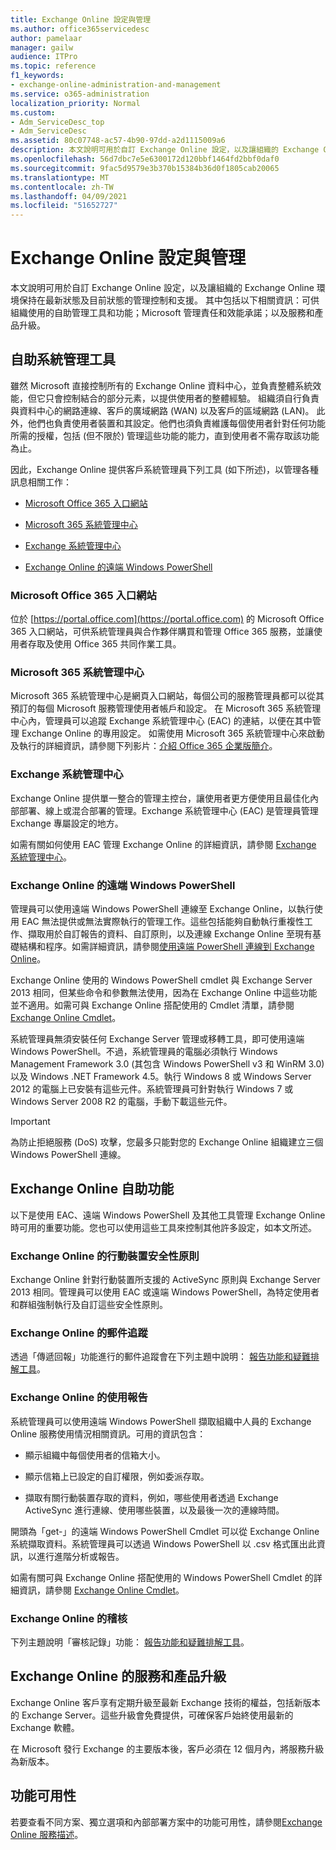 ```yaml
---
title: Exchange Online 設定與管理
ms.author: office365servicedesc
author: pamelaar
manager: gailw
audience: ITPro
ms.topic: reference
f1_keywords:
- exchange-online-administration-and-management
ms.service: o365-administration
localization_priority: Normal
ms.custom:
- Adm_ServiceDesc_top
- Adm_ServiceDesc
ms.assetid: 80c07748-ac57-4b90-97dd-a2d1115009a6
description: 本文說明可用於自訂 Exchange Online 設定，以及讓組織的 Exchange Online 環境保持在最新狀態及目前狀態的管理控制和支援。 其中包括以下相關資訊：可供組織使用的自助管理工具和功能；Microsoft 管理責任和效能承諾；以及服務和產品升級。
ms.openlocfilehash: 56d7dbc7e5e6300172d120bbf1464fd2bbf0daf0
ms.sourcegitcommit: 9fac5d9579e3b370b15384b36d0f1805cab20065
ms.translationtype: MT
ms.contentlocale: zh-TW
ms.lasthandoff: 04/09/2021
ms.locfileid: "51652727"
---
```

# <a name="exchange-online-setup-and-administration"></a>Exchange Online 設定與管理

本文說明可用於自訂 Exchange Online 設定，以及讓組織的 Exchange Online 環境保持在最新狀態及目前狀態的管理控制和支援。 其中包括以下相關資訊：可供組織使用的自助管理工具和功能；Microsoft 管理責任和效能承諾；以及服務和產品升級。
  
## <a name="self-service-administration-tools"></a>自助系統管理工具

雖然 Microsoft 直接控制所有的 Exchange Online 資料中心，並負責整體系統效能，但它只會控制結合的部分元素，以提供使用者的整體經驗。 組織須自行負責與資料中心的網路連線、客戶的廣域網路 (WAN) 以及客戶的區域網路 (LAN)。 此外，他們也負責使用者裝置和其設定。他們也須負責維護每個使用者針對任何功能所需的授權，包括 (但不限於) 管理這些功能的能力，直到使用者不需存取該功能為止。
  
因此，Exchange Online 提供客戶系統管理員下列工具 (如下所述)，以管理各種訊息相關工作：
  
- [Microsoft Office 365 入口網站](exchange-online-setup-and-administration.md#microsoft-office-365-portal)
    
- [Microsoft 365 系統管理中心](#microsoft-365-admin-center)
    
- [Exchange 系統管理中心](exchange-online-setup-and-administration.md#exchange-admin-center)
    
- [Exchange Online 的遠端 Windows PowerShell](exchange-online-setup-and-administration.md#remote-windows-powershell-for-exchange-online)
    
### <a name="microsoft-office-365-portal"></a>Microsoft Office 365 入口網站

位於 [https://portal.office.com](https://portal.office.com) 的 Microsoft Office 365 入口網站，可供系統管理員與合作夥伴購買和管理 Office 365 服務，並讓使用者存取及使用 Office 365 共同作業工具。
  
### <a name="microsoft-365-admin-center"></a>Microsoft 365 系統管理中心

Microsoft 365 系統管理中心是網頁入口網站，每個公司的服務管理員都可以從其預訂的每個 Microsoft 服務管理使用者帳戶和設定。 在 Microsoft 365 系統管理中心內，管理員可以追蹤 Exchange 系統管理中心 (EAC) 的連結，以便在其中管理 Exchange Online 的專用設定。 如需使用 Microsoft 365 系統管理中心來啟動及執行的詳細資訊，請參閱下列影片：[介紹 Office 365 企業版簡介](https://go.microsoft.com/fwlink/p/?LinkId=271806)。
  
### <a name="exchange-admin-center"></a>Exchange 系統管理中心

Exchange Online 提供單一整合的管理主控台，讓使用者更方便使用且最佳化內部部署、線上或混合部署的管理。Exchange 系統管理中心 (EAC) 是管理員管理 Exchange 專屬設定的地方。
  
如需有關如何使用 EAC 管理 Exchange Online 的詳細資訊，請參閱 [Exchange 系統管理中心](/exchange/exchange-admin-center)。
  
### <a name="remote-windows-powershell-for-exchange-online"></a>Exchange Online 的遠端 Windows PowerShell

管理員可以使用遠端 Windows PowerShell 連線至 Exchange Online，以執行使用 EAC 無法提供或無法實際執行的管理工作。這些包括能夠自動執行重複性工作、擷取用於自訂報告的資料、自訂原則，以及連線 Exchange Online 至現有基礎結構和程序。如需詳細資訊，請參閱[使用遠端 PowerShell 連線到 Exchange Online](/powershell/exchange/connect-to-exchange-online-powershell)。
  
Exchange Online 使用的 Windows PowerShell cmdlet 與 Exchange Server 2013 相同，但某些命令和參數無法使用，因為在 Exchange Online 中這些功能並不適用。如需可與 Exchange Online 搭配使用的 Cmdlet 清單，請參閱 [Exchange Online Cmdlet](/powershell/exchange/exchange-online-powershell)。
  
系統管理員無須安裝任何 Exchange Server 管理或移轉工具，即可使用遠端 Windows PowerShell。不過，系統管理員的電腦必須執行 Windows Management Framework 3.0 (其包含 Windows PowerShell v3 和 WinRM 3.0) 以及 Windows .NET Framework 4.5。執行 Windows 8 或 Windows Server 2012 的電腦上已安裝有這些元件。系統管理員可針對執行 Windows 7 或 Windows Server 2008 R2 的電腦，手動下載這些元件。
  
> [!IMPORTANT]
> 為防止拒絕服務 (DoS) 攻擊，您最多只能對您的 Exchange Online 組織建立三個 Windows PowerShell 連線。 
  
## <a name="self-service-capabilities-for-exchange-online"></a>Exchange Online 自助功能

以下是使用 EAC、遠端 Windows PowerShell 及其他工具管理 Exchange Online 時可用的重要功能。您也可以使用這些工具來控制其他許多設定，如本文所述。
  
### <a name="mobile-device-security-policies-for-exchange-online"></a>Exchange Online 的行動裝置安全性原則

Exchange Online 針對行動裝置所支援的 ActiveSync 原則與 Exchange Server 2013 相同。管理員可以使用 EAC 或遠端 Windows PowerShell，為特定使用者和群組強制執行及自訂這些安全性原則。
  
### <a name="message-tracking-for-exchange-online"></a>Exchange Online 的郵件追蹤

透過「傳遞回報」功能進行的郵件追蹤會在下列主題中說明： [報告功能和疑難排解工具](reporting-features-and-troubleshooting-tools.md)。
  
### <a name="usage-reporting-for-exchange-online"></a>Exchange Online 的使用報告

系統管理員可以使用遠端 Windows PowerShell 擷取組織中人員的 Exchange Online 服務使用情況相關資訊。可用的資訊包含：
  
- 顯示組織中每個使用者的信箱大小。
    
- 顯示信箱上已設定的自訂權限，例如委派存取。
    
- 擷取有關行動裝置存取的資料，例如，哪些使用者透過 Exchange ActiveSync 進行連線、使用哪些裝置，以及最後一次的連線時間。
    
開頭為「get-」的遠端 Windows PowerShell Cmdlet 可以從 Exchange Online 系統擷取資料。系統管理員可以透過 Windows PowerShell 以 .csv 格式匯出此資訊，以進行進階分析或報告。
  
如需有關可與 Exchange Online 搭配使用的 Windows PowerShell Cmdlet 的詳細資訊，請參閱 [Exchange Online Cmdlet](/powershell/exchange/exchange-online-powershell)。
  
### <a name="auditing-for-exchange-online"></a>Exchange Online 的稽核

下列主題說明「審核記錄」功能： [報告功能和疑難排解工具](reporting-features-and-troubleshooting-tools.md)。
  
## <a name="service-and-product-upgrades-for-exchange-online"></a>Exchange Online 的服務和產品升級

Exchange Online 客戶享有定期升級至最新 Exchange 技術的權益，包括新版本的 Exchange Server。這些升級會免費提供，可確保客戶始終使用最新的 Exchange 軟體。
  
在 Microsoft 發行 Exchange 的主要版本後，客戶必須在 12 個月內，將服務升級為新版本。
  
## <a name="feature-availability"></a>功能可用性

若要查看不同方案、獨立選項和內部部署方案中的功能可用性，請參閱[Exchange Online 服務描述](exchange-online-service-description.md)。
